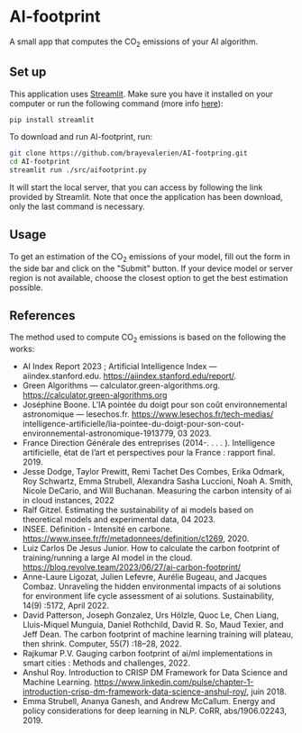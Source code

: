 # AI-footprint
A small app that computes the CO$_2$ emissions of your AI algorithm.

## Set up
This application uses [Streamlit](https://streamlit.io). Make sure you have it installed on your computer or run the following command (more info [here](https://docs.streamlit.io/get-started/installation)):
```bash
pip install streamlit
```
To download and run AI-footprint, run:
```bash
git clone https://github.com/brayevalerien/AI-footpring.git
cd AI-footprint
streamlit run ./src/aifootprint.py
```
It will start the local server, that you can access by following the link provided by Streamlit. Note that once the application has been download, only the last command is necessary.

## Usage
To get an estimation of the CO$_2$ emissions of your model, fill out the form in the side bar and click on the "Submit" button. If your device model or server region is not available, choose the closest option to get the best estimation possible.

## References
The method used to compute CO$_2$ emissions is based on the following the works:
- AI Index Report 2023 ; Artificial Intelligence Index — aiindex.stanford.edu. https://aiindex.stanford.edu/report/.
- Green Algorithms — calculator.green-algorithms.org. https://calculator.green-algorithms.org
- Joséphine Boone. L’IA pointée du doigt pour son coût environnemental astronomique — lesechos.fr. https://www.lesechos.fr/tech-medias/
intelligence-artificielle/lia-pointee-du-doigt-pour-son-cout-environnemental-astronomique-1913779, 03 2023.
- France Direction Générale des entreprises (2014-. . . . ). Intelligence artificielle, état de l’art et perspectives pour la France : rapport final. 2019.
- Jesse Dodge, Taylor Prewitt, Remi Tachet Des Combes, Erika Odmark, Roy Schwartz, Emma Strubell, Alexandra Sasha Luccioni, Noah A. Smith, Nicole DeCario, and Will
Buchanan. Measuring the carbon intensity of ai in cloud instances, 2022
- Ralf Gitzel. Estimating the sustainability of ai models based on theoretical models and experimental data, 04 2023.
- INSEE. Définition - Intensité en carbone. https://www.insee.fr/fr/metadonnees/definition/c1269, 2020.
- Luiz Carlos De Jesus Junior. How to calculate the carbon footprint of training/running a large AI model in the cloud.
https://blog.revolve.team/2023/06/27/ai-carbon-footprint/
- Anne-Laure Ligozat, Julien Lefevre, Aurélie Bugeau, and Jacques Combaz. Unraveling the hidden environmental impacts of ai solutions for environment life cycle
assessment of ai solutions. Sustainability, 14(9) :5172, April 2022.
- David Patterson, Joseph Gonzalez, Urs Hölzle, Quoc Le, Chen Liang, Lluis-Miquel Munguia, Daniel Rothchild, David R. So, Maud Texier, and Jeff Dean. The carbon
footprint of machine learning training will plateau, then shrink. Computer, 55(7) :18–28, 2022.
- Rajkumar P.V. Gauging carbon footprint of ai/ml implementations in smart cities : Methods and challenges, 2022.
- Anshul Roy. Introduction to CRISP DM Framework for Data Science and Machine Learning.
https://www.linkedin.com/pulse/chapter-1-introduction-crisp-dm-framework-data-science-anshul-roy/, juin 2018.
- Emma Strubell, Ananya Ganesh, and Andrew McCallum. Energy and policy considerations for deep learning in NLP. CoRR, abs/1906.02243, 2019.